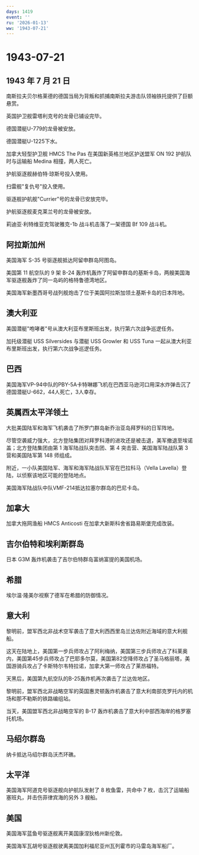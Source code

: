 ```yaml
---
days: 1419
event: ''
ru: '2026-01-13'
ww: '1943-07-21'
---
```


# 1943-07-21

## 1943 年 7 月 21 日

南斯拉夫贝尔格莱德的德国当局为背叛和抓捕南斯拉夫游击队领袖铁托提供了巨额悬赏。

英国护卫舰雷塔利克号的龙骨已铺设完毕。

德国潜艇U-779的龙骨被安放。

德国潜艇U-1225下水。

加拿大轻型护卫舰 HMCS The Pas 在美国新英格兰地区护送盟军 ON 192
护航队时与运输船 Medina 相撞，两人死亡。

护航驱逐舰赫伯特·琼斯号投入使用。

扫雷舰"复仇号"投入使用。

驱逐舰护航舰"Currier"号的龙骨已安放完毕。

护航驱逐舰麦克莱兰号的龙骨被安放。

莉迪亚·利特维亚克驾驶雅克-1b 战斗机击落了一架德国 Bf 109 战斗机。

## 阿拉斯加州

美国海军 S-35 号驱逐舰抵达阿留申群岛阿图岛。

美国第 11 航空队的 9 架 B-24
轰炸机轰炸了阿留申群岛的基斯卡岛，两艘美国海军驱逐舰轰炸了同一岛屿的格特鲁德湾地区。

美国海军新墨西哥号战列舰炮击了位于美国阿拉斯加领土基斯卡岛的日本阵地。

## 澳大利亚

美国潜艇"咆哮者"号从澳大利亚布里斯班出发，执行第六次战争巡逻任务。

加托级潜艇 USS Silversides 与潜艇 USS Growler 和 USS Tuna
一起从澳大利亚布里斯班出发，执行第六次战争巡逻任务。

## 巴西

美国海军VP-94中队的PBY-5A卡特琳娜飞机在巴西亚马逊河口用深水炸弹击沉了德国潜艇U-662，44人死亡，3人幸存。

## 英属西太平洋领土

大批美国陆军和海军飞机袭击了所罗门群岛新乔治亚岛拜罗科的日军阵地。

尽管空袭威力强大，北方登陆集团对拜罗科港的进攻还是被击退，美军撤退至埃诺盖；北方登陆集团由第
1 海军陆战队突击团、第 4 突击营、美国海军陆战队第 3 营和美国陆军第 148
师组成。

附近，一小队美国陆军、海军和海军陆战队军官在巴拉科马（Vella
Lavella）登陆，以侦察该地区可能的登陆地点。

美国海军陆战队中队VMF-214抵达拉塞尔群岛的巴尼卡岛。

## 加拿大

加拿大拖网渔船 HMCS Anticosti 在加拿大新斯科舍省路易斯堡完成改装。

## 吉尔伯特和埃利斯群岛

日本 G3M 轰炸机袭击了吉尔伯特群岛富纳富提的美国机场。

## 希腊

埃尔温·隆美尔视察了德军在希腊的防御情况。

## 意大利

黎明前，盟军西北非战术空军袭击了意大利西西里岛兰达佐附近海域的意大利舰船。

这天在陆地上，美国第一步兵师攻占了阿利梅纳，美国第三步兵师攻占了科莱奥内，美国第45步兵师攻占了巴耶多尔莫，美国第82空降师攻占了圣马格丽塔，美国游骑兵攻占了卡斯特尔韦特拉诺，加拿大第一师攻占了莱昂福特。

天黑后，美国第九航空队的B-25轰炸机再次袭击了兰达佐地区。

黎明前，盟军西北非战略空军的英国惠灵顿轰炸机袭击了意大利南部克罗托内的机场和那不勒斯的铁路编组站。

当天，美国盟军西北非战略空军的 B-17
轰炸机袭击了意大利中部西海岸的格罗塞托机场。

## 马绍尔群岛

纳卡抵达马绍尔群岛沃杰环礁。

## 太平洋

美国海军阿道克号驱逐舰向护航队发射了 8 枚鱼雷，共命中 7
枚，击沉了运输船塞班丸，并击伤菲律宾海的另外 3 艘船。

## 美国

美国海军蓝鱼号驱逐舰离开美国康涅狄格州新伦敦。

美国海军瓦胡号驱逐舰驶离美国加利福尼亚州瓦列霍市的马雷岛海军船厂。